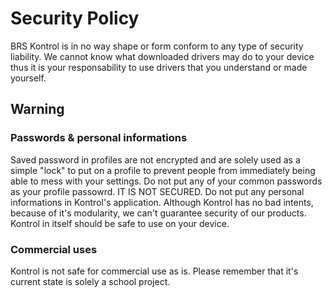 # Security Policy
BRS Kontrol is in no way shape or form conform to any type of security liability.
We cannot know what downloaded drivers may do to your device thus it is your responsability to use drivers that you understand or made yourself.


## Warning
### Passwords & personal informations
Saved password in profiles are not encrypted and are solely used as a simple "lock" to put on a profile to prevent people from immediately being able to mess with your settings.
Do not put any of your common passwords as your profile passowrd. IT IS NOT SECURED.
Do not put any personal informations in Kontrol's application. Although Kontrol has no bad intents, because of it's modularity, we can't guarantee security of our products.
Kontrol in itself should be safe to use on your device.

### Commercial uses
Kontrol is not safe for commercial use as is. Please remember that it's current state is solely a school project.
